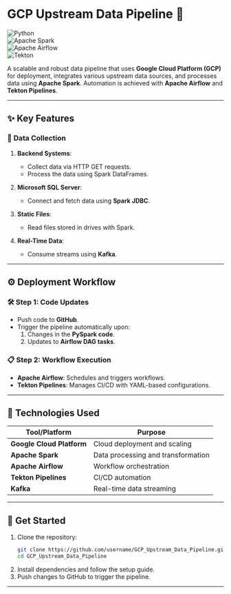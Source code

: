 

# **GCP Upstream Data Pipeline** 🚀  
![Python](https://img.shields.io/badge/Python-3.x-blue.svg?logo=python)  
![Apache Spark](https://img.shields.io/badge/Apache%20Spark-3.x-orange.svg?logo=apachespark)  
![Apache Airflow](https://img.shields.io/badge/Apache%20Airflow-2.x-blue.svg?logo=apacheairflow)  
![Tekton](https://img.shields.io/badge/Tekton-Pipeline-red.svg?logo=tekton)  

A scalable and robust data pipeline that uses **Google Cloud Platform (GCP)** for deployment, integrates various upstream data sources, and processes data using **Apache Spark**. Automation is achieved with **Apache Airflow** and **Tekton Pipelines**.  

---

## **✨ Key Features**  

### 🔗 **Data Collection**  
1. **Backend Systems**:  
   - Collect data via HTTP GET requests.  
   - Process the data using Spark DataFrames.  
  
2. **Microsoft SQL Server**:  
   - Connect and fetch data using **Spark JDBC**.  
 
3. **Static Files**:  
   - Read files stored in drives with Spark.  

4. **Real-Time Data**:  
   - Consume streams using **Kafka**.  

---



## **⚙️ Deployment Workflow**  

### 🛠️ **Step 1: Code Updates**  
- Push code to **GitHub**.  
- Trigger the pipeline automatically upon:  
  1. Changes in the **PySpark code**.  
  2. Updates to **Airflow DAG tasks**.  

### 📋 **Step 2: Workflow Execution**  
- **Apache Airflow**: Schedules and triggers workflows.  
- **Tekton Pipelines**: Manages CI/CD with YAML-based configurations.  


---

## **🔧 Technologies Used**  
| Tool/Platform       | Purpose                          |  
|---------------------|----------------------------------|  
| **Google Cloud Platform** | Cloud deployment and scaling |  
| **Apache Spark**        | Data processing and transformation |  
| **Apache Airflow**      | Workflow orchestration        |  
| **Tekton Pipelines**    | CI/CD automation              |  
| **Kafka**               | Real-time data streaming      |  

---



## **🚀 Get Started**  
1. Clone the repository:  
   ```bash
   git clone https://github.com/username/GCP_Upstream_Data_Pipeline.git
   cd GCP_Upstream_Data_Pipeline
   ```  
2. Install dependencies and follow the setup guide.  
3. Push changes to GitHub to trigger the pipeline.  

---

